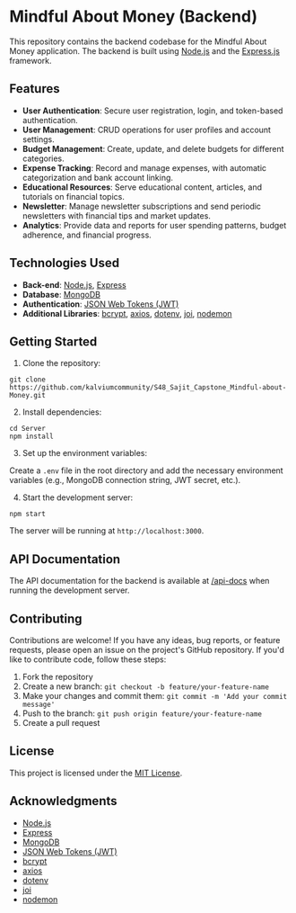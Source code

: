 # Mindful About Money (Backend)

This repository contains the backend codebase for the Mindful About Money application. The backend is built using [Node.js](https://nodejs.org/) and the [Express.js](https://expressjs.com/) framework.

## Features

- **User Authentication**: Secure user registration, login, and token-based authentication.
- **User Management**: CRUD operations for user profiles and account settings.
- **Budget Management**: Create, update, and delete budgets for different categories.
- **Expense Tracking**: Record and manage expenses, with automatic categorization and bank account linking.
- **Educational Resources**: Serve educational content, articles, and tutorials on financial topics.
- **Newsletter**: Manage newsletter subscriptions and send periodic newsletters with financial tips and market updates.
- **Analytics**: Provide data and reports for user spending patterns, budget adherence, and financial progress.

## Technologies Used

- **Back-end**: [Node.js](https://nodejs.org/), [Express](https://expressjs.com/)
- **Database**: [MongoDB](https://www.mongodb.com/)
- **Authentication**: [JSON Web Tokens (JWT)](https://jwt.io/)
- **Additional Libraries**: [bcrypt](https://www.npmjs.com/package/bcrypt), [axios](https://www.npmjs.com/package/axios), [dotenv](https://www.npmjs.com/package/dotenv), [joi](https://www.npmjs.com/package/joi), [nodemon](https://www.npmjs.com/package/nodemon)

## Getting Started

1. Clone the repository:

```
git clone https://github.com/kalviumcommunity/S48_Sajit_Capstone_Mindful-about-Money.git
```

2. Install dependencies:

```
cd Server
npm install
```

3. Set up the environment variables:

Create a `.env` file in the root directory and add the necessary environment variables (e.g., MongoDB connection string, JWT secret, etc.).

4. Start the development server:

```
npm start
```

The server will be running at `http://localhost:3000`.

## API Documentation

The API documentation for the backend is available at [/api-docs](http://localhost:3000/api-docs) when running the development server.

## Contributing

Contributions are welcome! If you have any ideas, bug reports, or feature requests, please open an issue on the project's GitHub repository. If you'd like to contribute code, follow these steps:

1. Fork the repository
2. Create a new branch: `git checkout -b feature/your-feature-name`
3. Make your changes and commit them: `git commit -m 'Add your commit message'`
4. Push to the branch: `git push origin feature/your-feature-name`
5. Create a pull request

## License

This project is licensed under the [MIT License](LICENSE).

## Acknowledgments

- [Node.js](https://nodejs.org/)
- [Express](https://expressjs.com/)
- [MongoDB](https://www.mongodb.com/)
- [JSON Web Tokens (JWT)](https://jwt.io/)
- [bcrypt](https://www.npmjs.com/package/bcrypt)
- [axios](https://www.npmjs.com/package/axios)
- [dotenv](https://www.npmjs.com/package/dotenv)
- [joi](https://www.npmjs.com/package/joi)
- [nodemon](https://www.npmjs.com/package/nodemon)
